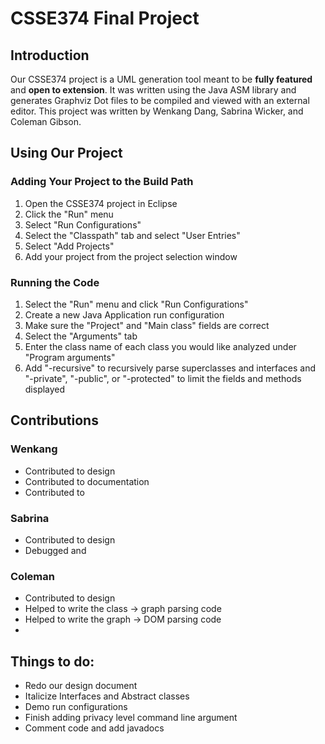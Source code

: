 
# CSSE374 Final Project

## Introduction

Our CSSE374 project is a UML generation tool meant to be **fully featured** and
**open to extension**. It was written using the Java ASM library and generates
Graphviz Dot files to be compiled and viewed with an external editor. This
project was written by Wenkang Dang, Sabrina Wicker, and Coleman Gibson.


## Using Our Project

### Adding Your Project to the Build Path
1. Open the CSSE374 project in Eclipse
2. Click the "Run" menu
3. Select "Run Configurations"
4. Select the "Classpath" tab and select "User Entries"
5. Select "Add Projects"
6. Add your project from the project selection window

### Running the Code
1. Select the "Run" menu and click "Run Configurations"
2. Create a new Java Application run configuration
3. Make sure the "Project" and "Main class" fields are correct
4. Select the "Arguments" tab
5. Enter the class name of each class you would like analyzed under "Program
   arguments"
6. Add "-recursive" to recursively parse superclasses and interfaces and
   "-private", "-public", or "-protected" to limit the fields and methods
   displayed


## Contributions

### Wenkang
- Contributed to design
- Contributed to documentation
- Contributed to

### Sabrina
- Contributed to design
- Debugged and

### Coleman
- Contributed to design
- Helped to write the class -> graph parsing code
- Helped to write the graph -> DOM parsing code
-



## Things to do:
- Redo our design document
- Italicize Interfaces and Abstract classes
- Demo run configurations
- Finish adding privacy level command line argument
- Comment code and add javadocs
